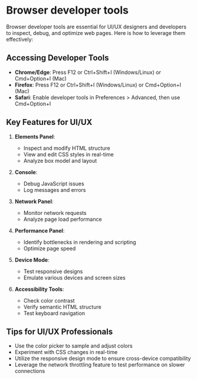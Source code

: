 # Browser developer tools

Browser developer tools are essential for UI/UX designers and developers to inspect, debug, and optimize web pages. Here is how to leverage them effectively:

## Accessing Developer Tools

* **Chrome/Edge**: Press F12 or Ctrl+Shift+I (Windows/Linux) or Cmd+Option+I (Mac)
* **Firefox**: Press F12 or Ctrl+Shift+I (Windows/Linux) or Cmd+Option+I (Mac)
* **Safari**: Enable developer tools in Preferences > Advanced, then use Cmd+Option+I

## Key Features for UI/UX

1. **Elements Panel**:
   * Inspect and modify HTML structure
   * View and edit CSS styles in real-time
   * Analyze box model and layout

2. **Console**:
   * Debug JavaScript issues
   * Log messages and errors

3. **Network Panel**:
   * Monitor network requests
   * Analyze page load performance

4. **Performance Panel**:
   * Identify bottlenecks in rendering and scripting
   * Optimize page speed

5. **Device Mode**:
   * Test responsive designs
   * Emulate various devices and screen sizes

6. **Accessibility Tools**:
   * Check color contrast
   * Verify semantic HTML structure
   * Test keyboard navigation

## Tips for UI/UX Professionals

* Use the color picker to sample and adjust colors
* Experiment with CSS changes in real-time
* Utilize the responsive design mode to ensure cross-device compatibility
* Leverage the network throttling feature to test performance on slower connections

